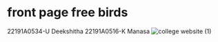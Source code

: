 # front page free birds
22191A0534-U Deekshitha
22191A0516-K Manasa
![college website (1)](https://github.com/Manasa-kuruba/front_page_free_birds/assets/129147777/fc11d36f-0c47-483f-a622-347ac97baa16)
